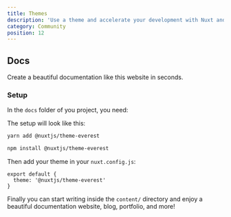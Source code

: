 ```yaml
---
title: Themes
description: 'Use a theme and accelerate your development with Nuxt and @nuxt/content.'
category: Community
position: 12
---
```


## Docs

Create a beautiful documentation like this website in seconds.

### Setup

In the `docs` folder of you project, you need:

The setup will look like this:

<code-group>
  <code-block label="Yarn" active>

  ```bash
  yarn add @nuxtjs/theme-everest
  ```

  </code-block>
  <code-block label="NPM">

  ```bash
  npm install @nuxtjs/theme-everest
  ```

  </code-block>
</code-group>

Then add your theme in your `nuxt.config.js`:

```js[nuxt.config.js]
export default {
  theme: '@nuxtjs/theme-everest'
}
```

Finally you can start writing inside the `content/` directory and enjoy a beautiful documentation website, blog, portfolio, and more!
